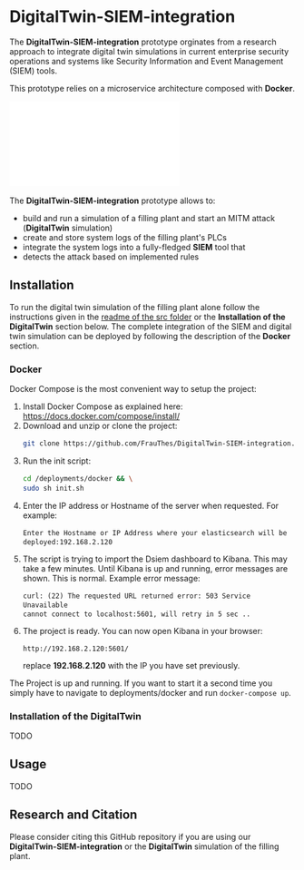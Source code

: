 # DigitalTwin-SIEM-integration

The **DigitalTwin-SIEM-integration** prototype orginates from a research approach to integrate digital twin simulations 
in current enterprise security operations and systems like Security Information and Event Management (SIEM) tools. 

This prototype relies on a microservice architecture composed with **Docker**. 

![microservice architecture](./misc/Micro-service_architecture.pdf "microservice architecture")

The **DigitalTwin-SIEM-integration** prototype allows to:
 - build and run a simulation of a filling plant and start an MITM attack (**DigitalTwin** simulation)
 - create and store system logs of the filling plant's PLCs 
 - integrate the system logs into a fully-fledged **SIEM** tool that
 - detects the attack based on implemented rules


## Installation

To run the digital twin simulation of the filling plant alone follow the instructions given in the [readme of the src folder](src/README.md) or the **Installation of the DigitalTwin** section below.
The complete integration of the SIEM and digital twin simulation can be deployed by following the description of the **Docker** section.                                                                                         


### Docker
Docker Compose is the most convenient way to setup the project:
1. Install Docker Compose as explained here: https://docs.docker.com/compose/install/
2. Download and unzip or clone the project:
    ```bash
    git clone https://github.com/FrauThes/DigitalTwin-SIEM-integration.git
    ```
3. Run the init script:
    ```bash
    cd /deployments/docker && \
    sudo sh init.sh
    ```
4. Enter the IP address or Hostname of the server when requested. For example:
    ```
    Enter the Hostname or IP Address where your elasticsearch will be deployed:192.168.2.120
    ```
5. The script is trying to import the Dsiem dashboard to Kibana. This may take a few minutes. Until Kibana is up and running, error messages are shown. This is normal. Example error message:
    ```
    curl: (22) The requested URL returned error: 503 Service Unavailable
    cannot connect to localhost:5601, will retry in 5 sec ..
    ```
6. The project is ready. You can now open Kibana in your browser:
    ```
    http://192.168.2.120:5601/
    ```
    replace **192.168.2.120** with the IP you have set previously.

The Project is up and running. If you want to start it a second time you simply have to navigate to deployments/docker and run `docker-compose up`.

### Installation of the DigitalTwin 

TODO


## Usage
 TODO

## Research and Citation
Please consider citing this GitHub repository if you are using our **DigitalTwin-SIEM-integration** or the **DigitalTwin** simulation of the filling plant.
